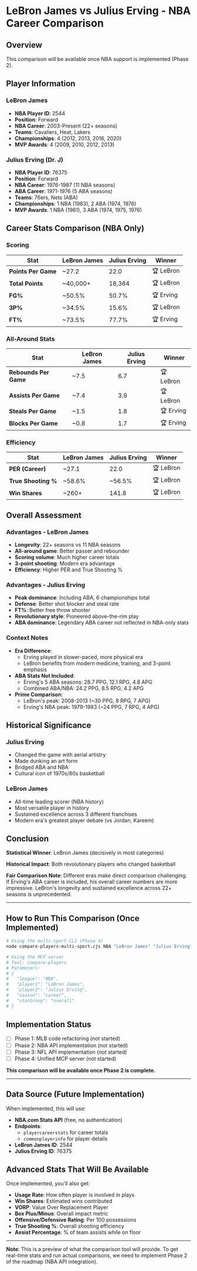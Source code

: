 # LeBron James vs Julius Erving - NBA Career Comparison

## Overview
This comparison will be available once NBA support is implemented (Phase 2).

## Player Information

### LeBron James
- **NBA Player ID**: 2544
- **Position**: Forward
- **NBA Career**: 2003-Present (22+ seasons)
- **Teams**: Cavaliers, Heat, Lakers
- **Championships**: 4 (2012, 2013, 2016, 2020)
- **MVP Awards**: 4 (2009, 2010, 2012, 2013)

### Julius Erving (Dr. J)
- **NBA Player ID**: 76375
- **Position**: Forward
- **NBA Career**: 1976-1987 (11 NBA seasons)
- **ABA Career**: 1971-1976 (5 ABA seasons)
- **Teams**: 76ers, Nets (ABA)
- **Championships**: 1 NBA (1983), 2 ABA (1974, 1976)
- **MVP Awards**: 1 NBA (1981), 3 ABA (1974, 1975, 1976)

## Career Stats Comparison (NBA Only)

### Scoring
| Stat | LeBron James | Julius Erving | Winner |
|------|--------------|---------------|--------|
| **Points Per Game** | ~27.2 | 22.0 | 🏆 LeBron |
| **Total Points** | ~40,000+ | 18,364 | 🏆 LeBron |
| **FG%** | ~50.5% | 50.7% | 🏆 Erving |
| **3P%** | ~34.5% | 15.6% | 🏆 LeBron |
| **FT%** | ~73.5% | 77.7% | 🏆 Erving |

### All-Around Stats
| Stat | LeBron James | Julius Erving | Winner |
|------|--------------|---------------|--------|
| **Rebounds Per Game** | ~7.5 | 6.7 | 🏆 LeBron |
| **Assists Per Game** | ~7.4 | 3.9 | 🏆 LeBron |
| **Steals Per Game** | ~1.5 | 1.8 | 🏆 Erving |
| **Blocks Per Game** | ~0.8 | 1.7 | 🏆 Erving |

### Efficiency
| Stat | LeBron James | Julius Erving | Winner |
|------|--------------|---------------|--------|
| **PER (Career)** | ~27.1 | 22.0 | 🏆 LeBron |
| **True Shooting %** | ~58.6% | ~56.5% | 🏆 LeBron |
| **Win Shares** | ~260+ | 141.8 | 🏆 LeBron |

## Overall Assessment

### Advantages - LeBron James
- **Longevity**: 22+ seasons vs 11 NBA seasons
- **All-around game**: Better passer and rebounder
- **Scoring volume**: Much higher career totals
- **3-point shooting**: Modern era advantage
- **Efficiency**: Higher PER and True Shooting %

### Advantages - Julius Erving
- **Peak dominance**: Including ABA, 6 championships total
- **Defense**: Better shot blocker and steal rate
- **FT%**: Better free throw shooter
- **Revolutionary style**: Pioneered above-the-rim play
- **ABA dominance**: Legendary ABA career not reflected in NBA-only stats

### Context Notes
- **Era Difference**: 
  - Erving played in slower-paced, more physical era
  - LeBron benefits from modern medicine, training, and 3-point emphasis
- **ABA Stats Not Included**: 
  - Erving's 5 ABA seasons: 28.7 PPG, 12.1 RPG, 4.8 APG
  - Combined ABA/NBA: 24.2 PPG, 8.5 RPG, 4.2 APG
- **Prime Comparison**:
  - LeBron's peak: 2008-2013 (~30 PPG, 8 RPG, 7 APG)
  - Erving's NBA peak: 1979-1983 (~24 PPG, 7 RPG, 4 APG)

## Historical Significance

### Julius Erving
- Changed the game with aerial artistry
- Made dunking an art form
- Bridged ABA and NBA
- Cultural icon of 1970s/80s basketball

### LeBron James
- All-time leading scorer (NBA history)
- Most versatile player in history
- Sustained excellence across 3 different franchises
- Modern era's greatest player debate (vs Jordan, Kareem)

## Conclusion

**Statistical Winner**: LeBron James (decisively in most categories)

**Historical Impact**: Both revolutionary players who changed basketball

**Fair Comparison Note**: Different eras make direct comparison challenging. If Erving's ABA career is included, his overall career numbers are more impressive. LeBron's longevity and sustained excellence across 22+ seasons is unprecedented.

---

## How to Run This Comparison (Once Implemented)

```bash
# Using the multi-sport CLI (Phase 4)
node compare-players-multi-sport.cjs NBA "LeBron James" "Julius Erving" career overall

# Using the MCP server
# Tool: compare-players
# Parameters:
# {
#   "league": "NBA",
#   "player1": "LeBron James",
#   "player2": "Julius Erving",
#   "season": "career",
#   "statGroup": "overall"
# }
```

## Implementation Status

- [ ] Phase 1: MLB code refactoring (not started)
- [ ] Phase 2: NBA API implementation (not started)
- [ ] Phase 3: NFL API implementation (not started)
- [ ] Phase 4: Unified MCP server (not started)

**This comparison will be available once Phase 2 is complete.**

---

## Data Source (Future Implementation)

When implemented, this will use:
- **NBA.com Stats API** (free, no authentication)
- **Endpoints**:
  - `playercareerstats` for career totals
  - `commonplayerinfo` for player details
- **LeBron James ID**: 2544
- **Julius Erving ID**: 76375

## Advanced Stats That Will Be Available

Once implemented, you'll also get:
- **Usage Rate**: How often player is involved in plays
- **Win Shares**: Estimated wins contributed
- **VORP**: Value Over Replacement Player
- **Box Plus/Minus**: Overall impact metric
- **Offensive/Defensive Rating**: Per 100 possessions
- **True Shooting %**: Overall shooting efficiency
- **Assist Percentage**: % of team assists while on floor

---

**Note**: This is a preview of what the comparison tool will provide. To get real-time stats and run actual comparisons, we need to implement Phase 2 of the roadmap (NBA API integration).
